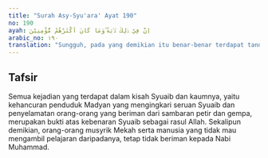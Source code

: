 ```yaml
---
title: "Surah Asy-Syu'ara' Ayat 190"
no: 190
ayah: اِنَّ فِيْ ذٰلِكَ لَاٰيَةً ۗوَمَا كَانَ اَكْثَرُهُمْ مُّؤْمِنِيْنَ  
arabic_no: ١٩٠
translation: "Sungguh, pada yang demikian itu benar-benar terdapat tanda (kekuasaan Allah), tetapi kebanyakan mereka tidak beriman."
---
```


## Tafsir

Semua kejadian yang terdapat dalam kisah Syuaib dan kaumnya, yaitu kehancuran penduduk Madyan yang mengingkari seruan Syuaib dan penyelamatan orang-orang yang beriman dari sambaran petir dan gempa, merupakan bukti atas kebenaran Syuaib sebagai rasul Allah. Sekalipun demikian, orang-orang musyrik Mekah serta manusia yang tidak mau mengambil pelajaran daripadanya, tetap tidak beriman kepada Nabi Muhammad.
